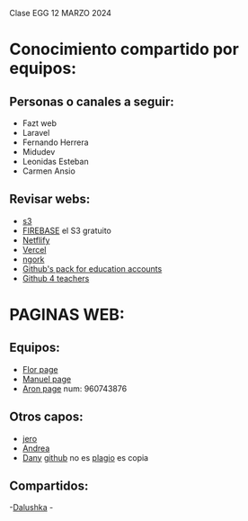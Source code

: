 Clase EGG 12 MARZO 2024

# Conocimiento compartido por equipos:

## Personas o canales a seguir:
- Fazt web
- Laravel
- Fernando Herrera
- Midudev
- Leonidas Esteban
- Carmen Ansio


## Revisar webs:
- [s3]()
- [FIREBASE](https://firebase.google.com/?hl=es) el S3 gratuito
- [Netflify]()
- [Vercel]()
- [ngork]()
- [Github's pack for education accounts](https://education.github.com/pack)
- [Github 4 teachers](https://education.github.com/teachers)

# PAGINAS WEB:
## Equipos:
- [Flor page](https://florecitaaaaa.github.io/miprimerapagina/)
- [Manuel page](https://manuelrisco.github.io/manuelriscoweb/)
- [Aron page](https://aaronceras.github.io/miprimerapagina/)
  num: 960743876
  

## Otros capos:
- [jero](https://jerowebpage.netlify.app/#home)
- [Andrea](https://andreaez.github.io/miprimerapagina/)
- [Dany](https://danyneyra.github.io/vsg/) [github](https://github.com/danyneyra/vsg)
  no es [plagio](https://pe.vsglatam.com/) es copia
  
## Compartidos:
-[Dalushka](https://dalushka.github.io/Mi_primera_web_con_ChatGPT/)
-[]()
